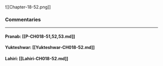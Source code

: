 ![[Chapter-18-52.png]]

### Commentaries

---

#### Pranab: [[P-CH018-51,52,53.md]]

#### Yukteshwar: [[Yukteshwar-CH018-52.md]]

#### Lahiri: [[Lahiri-CH018-52.md]]
